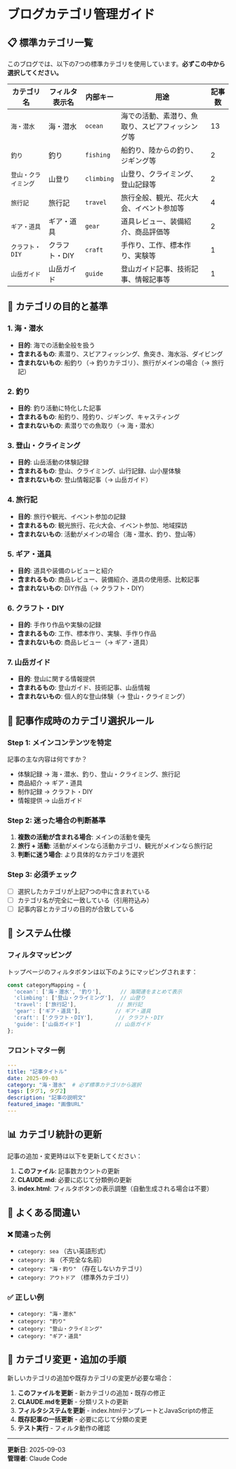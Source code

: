 # ブログカテゴリ管理ガイド

## 📋 標準カテゴリ一覧

このブログでは、以下の7つの標準カテゴリを使用しています。**必ずこの中から選択してください。**

| カテゴリ名 | フィルタ表示名 | 内部キー | 用途 | 記事数 |
|-----------|---------------|----------|------|--------|
| `海・潜水` | 海・潜水 | `ocean` | 海での活動、素潜り、魚取り、スピアフィッシング等 | 13 |
| `釣り` | 釣り | `fishing` | 船釣り、陸からの釣り、ジギング等 | 2 |
| `登山・クライミング` | 山登り | `climbing` | 山登り、クライミング、登山記録等 | 2 |
| `旅行記` | 旅行記 | `travel` | 旅行全般、観光、花火大会、イベント参加等 | 4 |
| `ギア・道具` | ギア・道具 | `gear` | 道具レビュー、装備紹介、商品評価等 | 2 |
| `クラフト・DIY` | クラフト・DIY | `craft` | 手作り、工作、標本作り、実験等 | 1 |
| `山岳ガイド` | 山岳ガイド | `guide` | 登山ガイド記事、技術記事、情報記事等 | 1 |

## 🎯 カテゴリの目的と基準

### 1. 海・潜水
- **目的**: 海での活動全般を扱う
- **含まれるもの**: 素潜り、スピアフィッシング、魚突き、海水浴、ダイビング
- **含まれないもの**: 船釣り（→ 釣りカテゴリ）、旅行がメインの場合（→ 旅行記）

### 2. 釣り
- **目的**: 釣り活動に特化した記事
- **含まれるもの**: 船釣り、陸釣り、ジギング、キャスティング
- **含まれないもの**: 素潜りでの魚取り（→ 海・潜水）

### 3. 登山・クライミング
- **目的**: 山岳活動の体験記録
- **含まれるもの**: 登山、クライミング、山行記録、山小屋体験
- **含まれないもの**: 登山情報記事（→ 山岳ガイド）

### 4. 旅行記
- **目的**: 旅行や観光、イベント参加の記録
- **含まれるもの**: 観光旅行、花火大会、イベント参加、地域探訪
- **含まれないもの**: 活動がメインの場合（海・潜水、釣り、登山等）

### 5. ギア・道具
- **目的**: 道具や装備のレビューと紹介
- **含まれるもの**: 商品レビュー、装備紹介、道具の使用感、比較記事
- **含まれないもの**: DIY作品（→ クラフト・DIY）

### 6. クラフト・DIY
- **目的**: 手作り作品や実験の記録
- **含まれるもの**: 工作、標本作り、実験、手作り作品
- **含まれないもの**: 商品レビュー（→ ギア・道具）

### 7. 山岳ガイド
- **目的**: 登山に関する情報提供
- **含まれるもの**: 登山ガイド、技術記事、山岳情報
- **含まれないもの**: 個人的な登山体験（→ 登山・クライミング）

## 📝 記事作成時のカテゴリ選択ルール

### Step 1: メインコンテンツを特定
記事の主な内容は何ですか？
- 体験記録 → 海・潜水、釣り、登山・クライミング、旅行記
- 商品紹介 → ギア・道具
- 制作記録 → クラフト・DIY  
- 情報提供 → 山岳ガイド

### Step 2: 迷った場合の判断基準
1. **複数の活動が含まれる場合**: メインの活動を優先
2. **旅行 + 活動**: 活動がメインなら活動カテゴリ、観光がメインなら旅行記
3. **判断に迷う場合**: より具体的なカテゴリを選択

### Step 3: 必須チェック
- [ ] 選択したカテゴリが上記7つの中に含まれている
- [ ] カテゴリ名が完全に一致している（引用符込み）
- [ ] 記事内容とカテゴリの目的が合致している

## 🔧 システム仕様

### フィルタマッピング
トップページのフィルタボタンは以下のようにマッピングされます：

```javascript
const categoryMapping = {
  'ocean': ['海・潜水', '釣り'],      // 海関連をまとめて表示
  'climbing': ['登山・クライミング'],  // 山登り
  'travel': ['旅行記'],             // 旅行記
  'gear': ['ギア・道具'],           // ギア・道具
  'craft': ['クラフト・DIY'],        // クラフト・DIY
  'guide': ['山岳ガイド']           // 山岳ガイド
};
```

### フロントマター例
```yaml
---
title: "記事タイトル"
date: 2025-09-03
category: "海・潜水"  # 必ず標準カテゴリから選択
tags: [タグ1, タグ2]
description: "記事の説明文"
featured_image: "画像URL"
---
```

## 📊 カテゴリ統計の更新

記事の追加・変更時は以下を更新してください：

1. **このファイル**: 記事数カウントの更新
2. **CLAUDE.md**: 必要に応じて分類例の更新  
3. **index.html**: フィルタボタンの表示調整（自動生成される場合は不要）

## 🚨 よくある間違い

### ❌ 間違った例
- `category: sea` （古い英語形式）
- `category: 海` （不完全な名前）
- `category: "海・釣り"` （存在しないカテゴリ）
- `category: アウトドア` （標準外カテゴリ）

### ✅ 正しい例
- `category: "海・潜水"`
- `category: "釣り"`  
- `category: "登山・クライミング"`
- `category: "ギア・道具"`

## 🔄 カテゴリ変更・追加の手順

新しいカテゴリの追加や既存カテゴリの変更が必要な場合：

1. **このファイルを更新** - 新カテゴリの追加・既存の修正
2. **CLAUDE.mdを更新** - 分類リストの更新
3. **フィルタシステムを更新** - index.htmlテンプレートとJavaScriptの修正
4. **既存記事の一括更新** - 必要に応じて分類の変更
5. **テスト実行** - フィルタ動作の確認

---

**更新日**: 2025-09-03  
**管理者**: Claude Code